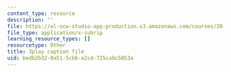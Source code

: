```yaml
---
content_type: resource
description: ''
file: https://ol-ocw-studio-app-production.s3.amazonaws.com/courses/20-219-becoming-the-next-bill-nye-writing-and-hosting-the-educational-show-january-iap-2015/bedb2b320a515cb6a2cd725ca8c5053a_iR6FUYCNi5A.vtt
file_type: application/x-subrip
learning_resource_types: []
resourcetype: Other
title: 3play caption file
uid: bedb2b32-0a51-5cb6-a2cd-725ca8c5053a
---
```

